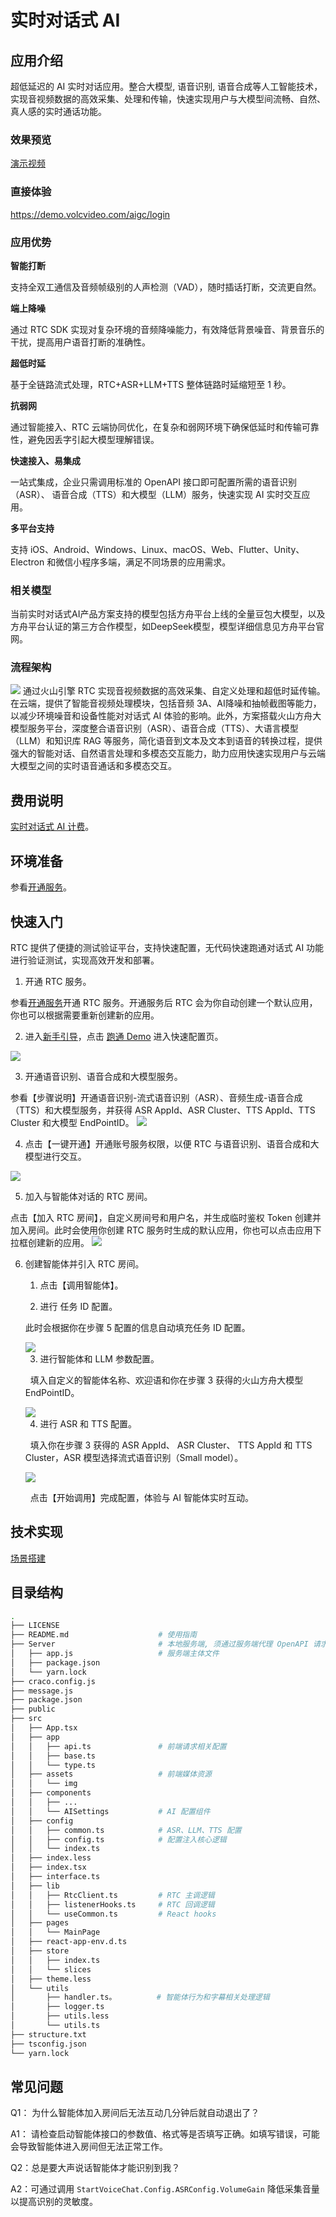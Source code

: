 # 实时对话式 AI

## 应用介绍

超低延迟的 AI 实时对话应用。整合大模型, 语音识别, 语音合成等人工智能技术，实现音视频数据的高效采集、处理和传输，快速实现用户与大模型间流畅、自然、真人感的实时通话功能。

### 效果预览

[演示视频](https://portal.volccdn.com/obj/volcfe/cloud-universal-doc/upload_5a2661e94d2474b95a54475798558b66.mp4)

### 直接体验

https://demo.volcvideo.com/aigc/login

### 应用优势

**智能打断**

支持全双工通信及音频帧级别的人声检测（VAD），随时插话打断，交流更自然。

**端上降噪**

通过 RTC SDK 实现对复杂环境的音频降噪能力，有效降低背景噪音、背景音乐的干扰，提高用户语音打断的准确性。

**超低时延**

基于全链路流式处理，RTC+ASR+LLM+TTS 整体链路时延缩短至 1 秒。

**抗弱网**

通过智能接入、RTC 云端协同优化，在复杂和弱网环境下确保低延时和传输可靠性，避免因丢字引起大模型理解错误。

**快速接入、易集成**

一站式集成，企业只需调用标准的 OpenAPI 接口即可配置所需的语音识别（ASR）、 语音合成（TTS）和大模型（LLM）服务，快速实现 AI 实时交互应用。

**多平台支持**

支持 iOS、Android、Windows、Linux、macOS、Web、Flutter、Unity、Electron 和微信小程序多端，满足不同场景的应用需求。


### 相关模型

当前实时对话式AI产品方案支持的模型包括方舟平台上线的全量豆包大模型，以及方舟平台认证的第三方合作模型，如DeepSeek模型，模型详细信息见方舟平台官网。

### 流程架构

![](./assets/0.jpg)
通过火山引擎 RTC 实现音视频数据的高效采集、自定义处理和超低时延传输。在云端，提供了智能音视频处理模块，包括音频 3A、AI降噪和抽帧截图等能力，以减少环境噪音和设备性能对对话式 AI 体验的影响。此外，方案搭载火山方舟大模型服务平台，深度整合语音识别（ASR）、语音合成（TTS）、大语言模型（LLM）和知识库 RAG 等服务，简化语音到文本及文本到语音的转换过程，提供强大的智能对话、自然语言处理和多模态交互能力，助力应用快速实现用户与云端大模型之间的实时语音通话和多模态交互。

## 费用说明

[实时对话式 AI 计费](https://www.volcengine.com/docs/6348/1392584)。

## 环境准备

参看[开通服务](https://www.volcengine.com/docs/6348/1315561)。

## 快速入门

RTC 提供了便捷的测试验证平台，支持快速配置，无代码快速跑通对话式 AI 功能进行验证测试，实现高效开发和部署。

1. 开通 RTC 服务。
	

参看[开通服务](https://www.volcengine.com/docs/6348/69865)开通 RTC 服务。开通服务后 RTC 会为你自动创建一个默认应用，你也可以根据需要重新创建新的应用。

2. 进入[新手引导](https://console.volcengine.com/rtc/guide?)，点击 [跑通 Demo](https://console.volcengine.com/rtc/guide?) 进入快速配置页。
	

<img src="./assets/1.png" style="max-width: 50%; height: auto;">

3. 开通语音识别、语音合成和大模型服务。
	

参看【步骤说明】开通语音识别-流式语音识别（ASR）、音频生成-语音合成（TTS）和大模型服务，并获得 ASR AppId、ASR Cluster、TTS AppId、TTS Cluster 和大模型 EndPointID。
<img src="./assets/2.png" style="max-width: 70%; height: auto;">

4. 点击【一键开通】开通账号服务权限，以便 RTC 与语音识别、语音合成和大模型进行交互。
	
<img src="./assets/3.png" style="max-width: 70%; height: auto;">

5. 加入与智能体对话的 RTC 房间。
	

点击【加入 RTC 房间】，自定义房间号和用户名，并生成临时鉴权 Token 创建并加入房间。此时会使用你创建 RTC 服务时生成的默认应用，你也可以点击应用下拉框创建新的应用。
<img src="./assets/4.png" style="max-width: 50%; height: auto;">

6. 创建智能体并引入 RTC 房间。
	1. 点击【调用智能体】。
		
	2. 进行 任务 ID 配置。

	此时会根据你在步骤 5 配置的信息自动填充任务 ID 配置。

	<img src="./assets/5.png" style="max-width: 50%; height: auto;">

	3. 进行智能体和 LLM 参数配置。

	  填入自定义的智能体名称、欢迎语和你在步骤 3 获得的火山方舟大模型 EndPointID。

	<img src="./assets/6.png" style="max-width: 50%; height: auto;">

	4. 进行 ASR 和 TTS 配置。

	  填入你在步骤 3 获得的 ASR AppId、 ASR Cluster、 TTS AppId 和 TTS Cluster，ASR 模型选择流式语音识别（Small model）。

	<img src="./assets/7.png" style="max-width: 50%; height: auto;">

	  点击【开始调用】完成配置，体验与 AI 智能体实时互动。


## 技术实现

[场景搭建](https://www.volcengine.com/docs/6348/1310560)

## 目录结构

```Bash
.
├── LICENSE
├── README.md                    # 使用指南
├── Server                       # 本地服务端, 须通过服务端代理 OpenAPI 请求
│   ├── app.js                   # 服务端主体文件
│   ├── package.json
│   └── yarn.lock
├── craco.config.js
├── message.js
├── package.json
├── public
├── src
│   ├── App.tsx
│   ├── app
│   │   ├── api.ts               # 前端请求相关配置
│   │   ├── base.ts
│   │   └── type.ts
│   ├── assets                   # 前端媒体资源
│   │   └── img
│   ├── components
│   │   ├── ...
│   │   └── AISettings           # AI 配置组件
│   ├── config
│   │   ├── common.ts            # ASR、LLM、TTS 配置
│   │   ├── config.ts            # 配置注入核心逻辑
│   │   └── index.ts
│   ├── index.less
│   ├── index.tsx
│   ├── interface.ts
│   ├── lib
│   │   ├── RtcClient.ts         # RTC 主调逻辑
│   │   ├── listenerHooks.ts     # RTC 回调逻辑
│   │   └── useCommon.ts         # React hooks
│   ├── pages
│   │   └── MainPage
│   ├── react-app-env.d.ts
│   ├── store
│   │   ├── index.ts
│   │   └── slices
│   ├── theme.less
│   └── utils
│       ├── handler.ts。         # 智能体行为和字幕相关处理逻辑
│       ├── logger.ts
│       ├── utils.less
│       └── utils.ts
├── structure.txt
├── tsconfig.json
└── yarn.lock
```

## 常见问题

Q1： 为什么智能体加入房间后无法互动几分钟后就自动退出了？

A1： 请检查启动智能体接口的参数值、格式等是否填写正确。如填写错误，可能会导致智能体进入房间但无法正常工作。

Q2：总是要大声说话智能体才能识别到我？

A2：可通过调用 `StartVoiceChat.Config.ASRConfig.VolumeGain` 降低采集音量以提高识别的灵敏度。